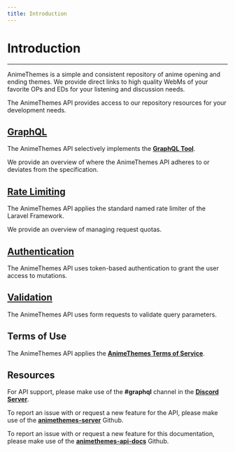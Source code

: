 ```yaml
---
title: Introduction
---
```


# Introduction

---

AnimeThemes is a simple and consistent repository of anime opening and ending themes. We provide direct links to high quality WebMs of your favorite OPs and EDs for your listening and discussion needs.

The AnimeThemes API provides access to our repository resources for your development needs.

## [GraphQL](/guide/intro/graphql/)

The AnimeThemes API selectively implements the [**GraphQL Tool**](https://graphql.org).

We provide an overview of where the AnimeThemes API adheres to or deviates from the specification.

## [Rate Limiting](/guide/intro/ratelimiting/)

The AnimeThemes API applies the standard named rate limiter of the Laravel Framework.

We provide an overview of managing request quotas.

## [Authentication](/guide/intro/authentication/)

The AnimeThemes API uses token-based authentication to grant the user access to mutations.

## [Validation](/guide/intro/validation/)

The AnimeThemes API uses form requests to validate query parameters.

## Terms of Use

The AnimeThemes API applies the [**AnimeThemes Terms of Service**](https://animethemes.moe/about/terms-of-service).

## Resources

For API support, please make use of the **#graphql** channel in the [**Discord Server**](https://discordapp.com/invite/m9zbVyQ).

To report an issue with or request a new feature for the API, please make use of the [**animethemes-server**](https://github.com/AnimeThemes/animethemes-server) Github.

To report an issue with or request a new feature for this documentation, please make use of the [**animethemes-api-docs**](https://github.com/AnimeThemes/animethemes-api-docs) Github.